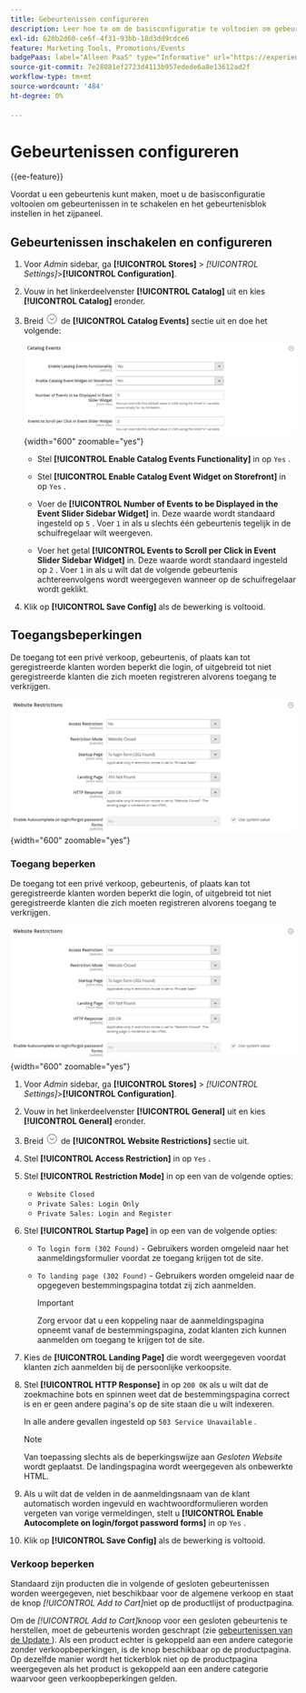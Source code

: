 ```yaml
---
title: Gebeurtenissen configureren
description: Leer hoe te om de basisconfiguratie te voltooien om gebeurtenissen toe te laten en opstelling het gebeurtenisblok in de storefront sidebar.
exl-id: 620b2d60-ce6f-4f31-93bb-18d3dd9cdce6
feature: Marketing Tools, Promotions/Events
badgePaas: label="Alleen PaaS" type="Informative" url="https://experienceleague.adobe.com/en/docs/commerce/user-guides/product-solutions" tooltip="Is alleen van toepassing op Adobe Commerce op Cloud-projecten (door Adobe beheerde PaaS-infrastructuur) en op projecten in het veld."
source-git-commit: 7e28081ef2723d4113b957edede6a8e13612ad2f
workflow-type: tm+mt
source-wordcount: '484'
ht-degree: 0%

---
```


# Gebeurtenissen configureren

{{ee-feature}}

Voordat u een gebeurtenis kunt maken, moet u de basisconfiguratie voltooien om gebeurtenissen in te schakelen en het gebeurtenisblok instellen in het zijpaneel.

## Gebeurtenissen inschakelen en configureren

1. Voor _Admin_ sidebar, ga **[!UICONTROL Stores]** > _[!UICONTROL Settings]_>**[!UICONTROL Configuration]**.

1. Vouw in het linkerdeelvenster **[!UICONTROL Catalog]** uit en kies **[!UICONTROL Catalog]** eronder.

1. Breid ![ selecteur van de Uitbreiding ](../assets/icon-display-expand.png) de **[!UICONTROL Catalog Events]** sectie uit en doe het volgende:

   ![ configuratie van de Catalogus - catalogusgebeurtenissen ](../configuration-reference/catalog/assets/catalog-events.png){width="600" zoomable="yes"}

   - Stel **[!UICONTROL Enable Catalog Events Functionality]** in op `Yes` .

   - Stel **[!UICONTROL Enable Catalog Event Widget on Storefront]** in op `Yes` .

   - Voer de **[!UICONTROL Number of Events to be Displayed in the Event Slider Sidebar Widget]** in. Deze waarde wordt standaard ingesteld op `5` . Voer `1` in als u slechts één gebeurtenis tegelijk in de schuifregelaar wilt weergeven.

   - Voer het getal **[!UICONTROL Events to Scroll per Click in Event Slider Sidebar Widget]** in. Deze waarde wordt standaard ingesteld op `2` . Voer `1` in als u wilt dat de volgende gebeurtenis achtereenvolgens wordt weergegeven wanneer op de schuifregelaar wordt geklikt.

1. Klik op **[!UICONTROL Save Config]** als de bewerking is voltooid.

## Toegangsbeperkingen

De toegang tot een privé verkoop, gebeurtenis, of plaats kan tot geregistreerde klanten worden beperkt die login, of uitgebreid tot niet geregistreerde klanten die zich moeten registreren alvorens toegang te verkrijgen.

![ Algemene configuratie - websitebeperkingen ](../configuration-reference/general/assets/general-website-restrictions.png){width="600" zoomable="yes"}

### Toegang beperken

De toegang tot een privé verkoop, gebeurtenis, of plaats kan tot geregistreerde klanten worden beperkt die login, of uitgebreid tot niet geregistreerde klanten die zich moeten registreren alvorens toegang te verkrijgen.

![ Algemene configuratie - websitebeperkingen ](../configuration-reference/general/assets/general-website-restrictions.png){width="600" zoomable="yes"}

1. Voor _Admin_ sidebar, ga **[!UICONTROL Stores]** > _[!UICONTROL Settings]_>**[!UICONTROL Configuration]**.

1. Vouw in het linkerdeelvenster **[!UICONTROL General]** uit en kies **[!UICONTROL General]** eronder.

1. Breid ![ selecteur van de Uitbreiding ](../assets/icon-display-expand.png) de **[!UICONTROL Website Restrictions]** sectie uit.

1. Stel **[!UICONTROL Access Restriction]** in op `Yes` .

1. Stel **[!UICONTROL Restriction Mode]** in op een van de volgende opties:

   - `Website Closed`
   - `Private Sales: Login Only`
   - `Private Sales: Login and Register`

1. Stel **[!UICONTROL Startup Page]** in op een van de volgende opties:

   - `To login form (302 Found)` - Gebruikers worden omgeleid naar het aanmeldingsformulier voordat ze toegang krijgen tot de site.

   - `To landing page (302 Found)` - Gebruikers worden omgeleid naar de opgegeven bestemmingspagina totdat zij zich aanmelden.

     >[!IMPORTANT]
     >
     >Zorg ervoor dat u een koppeling naar de aanmeldingspagina opneemt vanaf de bestemmingspagina, zodat klanten zich kunnen aanmelden om toegang te krijgen tot de site.

1. Kies de **[!UICONTROL Landing Page]** die wordt weergegeven voordat klanten zich aanmelden bij de persoonlijke verkoopsite.

1. Stel **[!UICONTROL HTTP Response]** in op `200 OK` als u wilt dat de zoekmachine bots en spinnen weet dat de bestemmingspagina correct is en er geen andere pagina&#39;s op de site staan die u wilt indexeren.

   In alle andere gevallen ingesteld op `503 Service Unavailable` .

   >[!NOTE]
   >
   >Van toepassing slechts als de beperkingswijze aan _Gesloten Website_ wordt geplaatst. De landingspagina wordt weergegeven als onbewerkte HTML.

1. Als u wilt dat de velden in de aanmeldingsnaam van de klant automatisch worden ingevuld en wachtwoordformulieren worden vergeten van vorige vermeldingen, stelt u **[!UICONTROL Enable Autocomplete on login/forgot password forms]** in op `Yes` .

1. Klik op **[!UICONTROL Save Config]** als de bewerking is voltooid.

### Verkoop beperken

Standaard zijn producten die in volgende of gesloten gebeurtenissen worden weergegeven, niet beschikbaar voor de algemene verkoop en staat de knop _[!UICONTROL Add to Cart]_&#x200B;niet op de productlijst of productpagina.

Om de _[!UICONTROL Add to Cart]_&#x200B;knoop voor een gesloten gebeurtenis te herstellen, moet de gebeurtenis worden geschrapt (zie [ gebeurtenissen van de Update ](event-create.md#update-events)). Als een product echter is gekoppeld aan een andere categorie zonder verkoopbeperkingen, is de knop beschikbaar op de productpagina. Op dezelfde manier wordt het tickerblok niet op de productpagina weergegeven als het product is gekoppeld aan een andere categorie waarvoor geen verkoopbeperkingen gelden.

